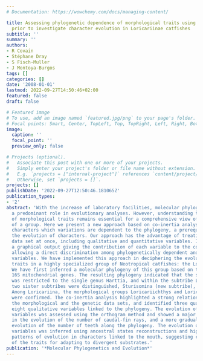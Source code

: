 ```yaml
---
# Documentation: https://wowchemy.com/docs/managing-content/

title: Assessing phylogenetic dependence of morphological traits using co-inertia
  prior to investigate character evolution in Loricariinae catfishes
subtitle: ''
summary: ''
authors:
- R Covain
- Stéphane Dray
- S Fisch-Muller
- J Montoya-Burgos
tags: []
categories: []
date: '2008-01-01'
lastmod: 2022-09-27T14:50:46+02:00
featured: false
draft: false

# Featured image
# To use, add an image named `featured.jpg/png` to your page's folder.
# Focal points: Smart, Center, TopLeft, Top, TopRight, Left, Right, BottomLeft, Bottom, BottomRight.
image:
  caption: ''
  focal_point: ''
  preview_only: false

# Projects (optional).
#   Associate this post with one or more of your projects.
#   Simply enter your project's folder or file name without extension.
#   E.g. `projects = ["internal-project"]` references `content/project/deep-learning/index.md`.
#   Otherwise, set `projects = []`.
projects: []
publishDate: '2022-09-27T12:50:46.181065Z'
publication_types:
- '2'
abstract: 'With the increase of laboratory facilities, molecular phylogenies are playing
  a predominant role in evolutionary analyses. However, understanding the evolution
  of morphological traits remains essential for a comprehensive view of the evolution
  of a group. Here we present a new approach based on co-inertia analysis for identifying
  characters which variations are dependent to the phylogeny, a prerequisite for analyzing
  the evolution of characters. Our approach has the advantage of treating the full
  data set at once, including qualitative and quantitative variables. It provides
  a graphical output giving the contribution of each variable to the co-structure,
  allowing a direct discrimination among phylogenetically dependent and independent
  variables. We have implemented this approach in deciphering the evolution of morphological
  traits in a highly specialized group of Neotropical catfishes: the Loricariinae.
  We have first inferred a molecular phylogeny of this group based on the 12S and
  16S mitochondrial genes. The resulting phylogeny indicated that the subtribe Harttiini
  was restricted to the single genus Harttia, and within the subtribe Loricariini,
  two sister subtribes were distinguished, Sturisomina (new subtribe), and Loricariina.
  Among Loricariina, the morphological groups Loricariichthys and Loricaria + Pseudohemiodon
  were confirmed. The co-inertia analysis highlighted a strong relationship between
  the morphological and the genetic data sets, and identified three quantitative and
  eight qualitative variables linked to the phylogeny. The evolution of quantitative
  variables was assessed using the orthogram method and showed a major punctual event
  in the evolution of the number of caudal-fin rays, and a more gradual pattern of
  evolution of the number of teeth along the phylogeny. The evolution of qualitative
  variables was inferred using ancestral states reconstructions and highlighted parallel
  patterns of evolution in characters linked to the mouth, suggesting co-evolution
  of the traits for adapting to divergent substrates.'
publication: '*Molecular Phylogenetics and Evolution*'
---
```

